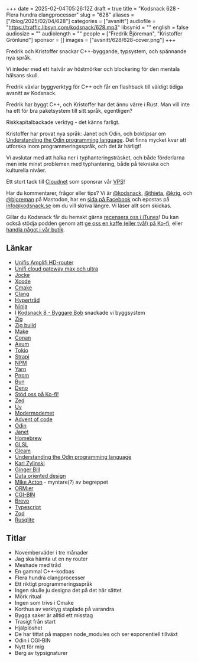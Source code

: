 +++
date = 2025-02-04T05:26:12Z
draft = true
title = "Kodsnack 628 - Flera hundra clangprocesser"
slug = "628"
aliases = ["/blog/2025/02/04/628"]
categories = ["avsnitt"]
audiofile = "https://traffic.libsyn.com/kodsnack/628.mp3"
libsynid = ""
english = false
audiosize = ""
audiolength = ""
people = ["Fredrik Björeman", "Kristoffer Grönlund"]
sponsor = []
images = ["avsnitt/628/628-cover.png"]
+++

Fredrik och Kristoffer snackar C++-byggande, typsystem, och spännande nya språk.

Vi inleder med ett halvår av höstmörker och blockering för den mentala hälsans skull.

Fredrik växlar byggverktyg för C++ och får en flashback till väldigt tidiga avsnitt av Kodsnack.

Fredrik har byggt C++, och Kristoffer har det ännu värre i Rust. Man vill inte ha ett för bra paketsystem till sitt språk, egentligen?

Riskkapitalbackade verktyg - det känns farligt.

Kristoffer har provat nya språk: Janet och Odin, och boktipsar om [Understanding the Odin programming language](https://odinbook.com/). Det finns mycket kvar att utforska inom programmeringsspråk, och det är härligt!

Vi avslutar med att halka ner i typhanteringsträsket, och både förderlarna men inte minst problemen med typhantering, både på tekniska och kulturella nivåer.

Ett stort tack till [Cloudnet](https://www.cloudnet.se) som sponsrar vår [VPS](https://en.wikipedia.org/wiki/Virtual_private_server)!

Har du kommentarer, frågor eller tips? Vi är [@kodsnack](https://social.podsnack.se/@kodsnack), [@thieta](https://6510.nu/@thieta), [@krig](https://6510.nu/@krig), och [@bjoreman](https://toot.cafe/@bjoreman) på Mastodon, har en [sida på Facebook](https://www.facebook.com/) och epostas på [info@kodsnack.se](mailto:info@kodsnack.se) om du vill skriva längre. Vi läser allt som skickas.

Gillar du Kodsnack får du hemskt gärna [recensera oss i iTunes](https://itunes.apple.com/se/podcast/kodsnack/id561631498?l=en)! Du kan också stödja podden genom att <a href="https://ko-fi.com/kodsnack" rel="payment">ge oss en kaffe (eller två!) på Ko-fi</a>, eller [handla något i vår butik](https://shop.spreadshirt.se/kodsnack/).

## Länkar
* [Unifis Amplifi HD-router](https://amplifi.com/amplifi-hd)
* [Unifi cloud gateway max och ultra](https://ui.com/eu/en/cloud-gateways/compact)
* [Jocke](https://www.melin.org/)
* [Xcode](https://en.wikipedia.org/wiki/Xcode)
* [Cmake](https://en.wikipedia.org/wiki/CMake)
* [Clang](https://en.wikipedia.org/wiki/Clang)
* [Hypertråd](https://en.wikipedia.org/wiki/Hyper-threading)
* [Ninja](https://en.wikipedia.org/wiki/Ninja_%28build_system%29)
* I [Kodsnack 8 - Byggare Bob](https://kodsnack.se/8/) snackade vi byggsystem
* [Zig](https://ziglang.org/)
* [Zig build](https://ziglang.org/learn/build-system/)
* [Make](https://en.wikipedia.org/wiki/Make_%28software%29)
* [Conan](https://conan.io/)
* [Axum](https://docs.rs/axum/latest/axum/)
* [Tokio](https://docs.rs/tokio/1.42.0/tokio/index.html)
* [Strapi](https://strapi.io/)
* [NPM](https://en.wikipedia.org/wiki/Npm)
* [Yarn](https://en.wikipedia.org/wiki/Yarn_%28package_manager%29)
* [Pnpm](https://en.wikipedia.org/wiki/Pnpm)
* [Bun](https://en.wikipedia.org/wiki/Bun_%28software%29)
* [Deno](https://en.wikipedia.org/wiki/Deno_%28software%29)
* [Stöd oss på Ko-fi!](https://ko-fi.com/kodsnack)
* [Zed](https://zed.dev/)
* [Uv](https://astral.sh/blog/uv)
* [Modermodemet](https://modermodemet.se/)
* [Advent of code](https://adventofcode.com/2024/about)
* [Odin](https://odin-lang.org/)
* [Janet](https://janet-lang.org/)
* [Homebrew](https://brew.sh/)
* [GLSL](https://en.wikipedia.org/wiki/OpenGL_Shading_Language)
* [Gleam](https://en.wikipedia.org/wiki/Gleam_%28programming_language%29)
* [Understanding the Odin programming language](https://odinbook.com/)
* [Karl Zylinski](https://zylinski.se/)
* [Ginger Bill](https://www.gingerbill.org/)
* [Data oriented design](https://dataorientedprogramming.wordpress.com/tag/mike-acton/)
* [Mike Acton](https://www.youtube.com/watch?v=rX0ItVEVjHc) - myntare(?) av begreppet
* [ORM:er](https://en.wikipedia.org/wiki/Object%E2%80%93relational_mapping)
* [CGI-BIN](https://en.wikipedia.org/wiki/Common_Gateway_Interface)
* [Brevo](https://en.wikipedia.org/wiki/Brevo)
* [Typescript](https://en.wikipedia.org/wiki/TypeScript)
* [Zod](https://zod.dev/)
* [Rusqlite](https://docs.rs/rusqlite/latest/rusqlite/)

## Titlar
* Novemberväder i tre månader
* Jag ska hämta ut en ny router
* Meshade med tråd
* En gammal C++-kodbas
* Flera hundra clangprocesser
* Ett riktigt programmeringsspråk
* Ingen skulle ju designa det på det här sättet
* Mörk ritual
* Ingen som trivs i Cmake
* Korthus av verktyg staplade på varandra
* Bygga saker är alltid ett misstag
* Trasigt från start
* Hjälplöshet
* De har tittat på mappen node_modules och ser exponentiell tillväxt
* Odin i CGI-BIN
* Nytt för mig
* Berg av typsignaturer
 